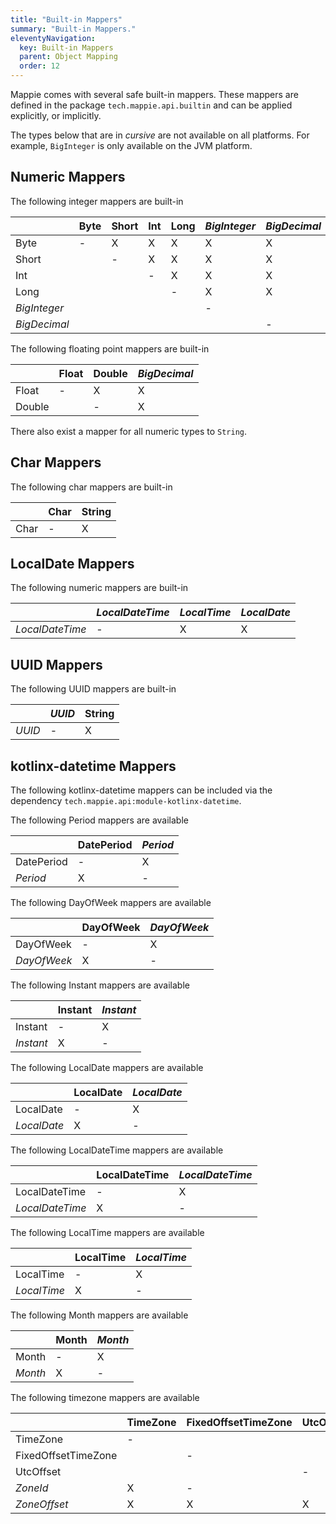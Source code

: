 ```yaml
---
title: "Built-in Mappers"
summary: "Built-in Mappers."
eleventyNavigation:
  key: Built-in Mappers
  parent: Object Mapping
  order: 12
---
```


Mappie comes with several safe built-in mappers. These mappers are defined in the package `tech.mappie.api.builtin` and
can be applied explicitly, or implicitly.

The types below that are in *cursive* are not available on all platforms. For example, `BigInteger` is only available
on the JVM platform.

## Numeric Mappers
The following integer mappers are built-in

|              | Byte | Short | Int | Long | *BigInteger* | *BigDecimal*  |
|--------------|------|-------|-----|------|--------------|---------------|
| Byte         | -    | X     | X   | X    | X            | X             |
| Short        |      | -     | X   | X    | X            | X             |
| Int          |      |       | -   | X    | X            | X             |
| Long         |      |       |     | -    | X            | X             |
| *BigInteger* |      |       |     |      | -            |               |
| *BigDecimal* |      |       |     |      |              | -             |

The following floating point mappers are built-in

|              | Float | Double | *BigDecimal*  |
|--------------|-------|--------|---------------|
| Float        | -     | X      | X             |
| Double       |       | -      | X             |

There also exist a mapper for all numeric types to `String`.

## Char Mappers
The following char mappers are built-in

|        | Char | String |
|--------|------|--------|
| Char   | -    | X      | 

## LocalDate Mappers
The following numeric mappers are built-in

|                 | *LocalDateTime* | *LocalTime* | *LocalDate* |
|-----------------|-----------------|-------------|-------------|
| *LocalDateTime* | -               |  X          | X           |

## UUID Mappers
The following UUID mappers are built-in

|        | *UUID* | String |
|--------|--------|--------|
| *UUID* | -      | X      |

## kotlinx-datetime Mappers
The following kotlinx-datetime mappers can be included via the dependency `tech.mappie.api:module-kotlinx-datetime`.

The following Period mappers are available

|            | DatePeriod | *Period* |
|------------|------------|----------|
| DatePeriod | -          | X        |
| *Period*   | X          | -        |

The following DayOfWeek mappers are available

|             | DayOfWeek | *DayOfWeek* |
|-------------|-----------|-------------|
| DayOfWeek   | -         | X           |
| *DayOfWeek* | X         | -           |

The following Instant mappers are available

|           | Instant | *Instant* |
|-----------|---------|-----------|
| Instant   | -       | X         |
| *Instant* | X       | -         |

The following LocalDate mappers are available

|             | LocalDate | *LocalDate* |
|-------------|-----------|-------------|
| LocalDate   | -         | X           |
| *LocalDate* | X         | -           |

The following LocalDateTime mappers are available

|                 | LocalDateTime | *LocalDateTime* |
|-----------------|---------------|-----------------|
| LocalDateTime   | -             | X               |
| *LocalDateTime* | X             | -               |

The following LocalTime mappers are available

|             | LocalTime | *LocalTime* |
|-------------|-----------|-------------|
| LocalTime   | -         | X           |
| *LocalTime* | X         | -           |

The following Month mappers are available

|         | Month | *Month* |
|---------|-------|---------|
| Month   | -     | X       |
| *Month* | X     | -       |

The following timezone mappers are available

|                     | TimeZone | FixedOffsetTimeZone | UtcOffset | *ZoneId* | *ZoneOffset* |
|---------------------|----------|---------------------|-----------|----------|--------------|
| TimeZone            | -        |                     |           | X        |              |
| FixedOffsetTimeZone |          | -                   |           |          | X            |
| UtcOffset           |          |                     | -         |          | X            |
| *ZoneId*            | X        | -                   |           | -        |              |
| *ZoneOffset*        | X        | X                   | X         |          | -            |
